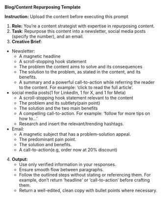 **Blog/Content Repurposing Template**  

**Instruction:** Upload the content before executing this prompt

1. **Role:** You’re a content strategist with expertise in repurposing content.  
2. **Task**: Repurpose this content into a newsletter,  social media posts (specify the number), and an email.  
3. **Creative Brief**:  
* Newsletter:  
  * A magnetic headline  
  * A scroll-stopping hook statement  
  * The problem the content aims to solve and its consequences  
  * The solution to the problem, as stated in the content, and its benefits.  
  * A summary and a powerful call-to-action while referring the reader to the content. For example: ‘click to read the full article’.  
* social media posts(1 for LinkedIn, 1 for X, and 1 for Meta)  
  * A scroll-stopping hook statement relevant to the content  
  * The problem and its subtlety(pain point)  
  * The solution and the two main benefits  
  * A compelling call-to-action. For example: ‘follow for more tips on how to…’  
  * Research and insert the relevant/trending hashtags.  
* Email:  
  * A magnetic subject that has a problem-solution appeal.  
  * The predominant pain point.  
  * The solution and benefits.  
  * A call-to-action(e.g, order now at 20% discount)  
4. **Output:**  
   * Use only verified information in your responses.  
   * Ensure smooth flow between paragraphs.  
   * Follow the outlined steps without stating or referencing them. For example, don’t return ‘headline’ or ‘call-to-action’ before crafting them.  
   * Return a well-edited, clean copy with bullet points where necessary.

   
